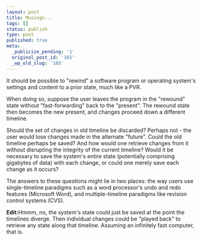 ```yaml
---
layout: post
title: Musings...
tags: []
status: publish
type: post
published: true
meta:
  _publicize_pending: '1'
  original_post_id: '165'
  _wp_old_slug: '165'
---
```

It should be possible to "rewind" a software program or operating system's settings and content to a prior state, much like a PVR.

When doing so, suppose the user leaves the program in the "rewound" state without "fast-forwarding" back to the "present".  The rewound state then becomes the new present, and changes proceed down a different timeline.

Should the set of changes in old timeline be discarded?  Perhaps not - the user would lose changes made in the alternate "future".  Could the old timeline perhaps be saved?  And how would one retrieve changes from it without disrupting the integrity of the current timeline?  Would it be necessary to save the system's entire state (potentially comprising gigabytes of data) with each change, or could one merely save each change as it occurs?

The answers to these questions might lie in two places: the way users use single-timeline paradigms such as a word processor's undo and redo features (Microsoft Word), and multiple-timeline paradigms like revision control systems (CVS).

<b>Edit:</b>Hmmm, no, the system's state could just be saved at the point the timelines diverge.  Then individual changes could be "played back" to retrieve any state along that timeline.  Assuming an infinitely fast computer, that is.
